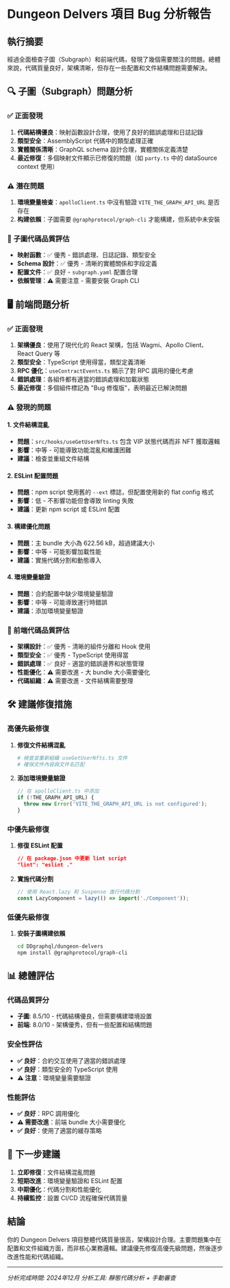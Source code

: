 # Dungeon Delvers 項目 Bug 分析報告

## 執行摘要
經過全面檢查子圖（Subgraph）和前端代碼，發現了幾個需要關注的問題。總體來說，代碼質量良好，架構清晰，但存在一些配置和文件結構問題需要解決。

## 🔍 子圖（Subgraph）問題分析

### ✅ 正面發現
1. **代碼結構優良**：映射函數設計合理，使用了良好的錯誤處理和日誌記錄
2. **類型安全**：AssemblyScript 代碼中的類型處理正確
3. **實體關係清晰**：GraphQL schema 設計合理，實體關係定義清楚
4. **最近修復**：多個映射文件顯示已修復的問題（如 `party.ts` 中的 dataSource context 使用）

### ⚠️ 潛在問題
1. **環境變量檢查**：`apolloClient.ts` 中沒有驗證 `VITE_THE_GRAPH_API_URL` 是否存在
2. **构建依賴**：子圖需要 `@graphprotocol/graph-cli` 才能構建，但系統中未安裝

### 🔧 子圖代碼品質評估
- **映射函數**：✅ 優秀 - 錯誤處理、日誌記錄、類型安全
- **Schema 設計**：✅ 優秀 - 清晰的實體關係和字段定義
- **配置文件**：✅ 良好 - `subgraph.yaml` 配置合理
- **依賴管理**：⚠️ 需要注意 - 需要安裝 Graph CLI

## 🖥️ 前端問題分析

### ✅ 正面發現
1. **架構優良**：使用了現代化的 React 架構，包括 Wagmi、Apollo Client、React Query 等
2. **類型安全**：TypeScript 使用得當，類型定義清晰
3. **RPC 優化**：`useContractEvents.ts` 顯示了對 RPC 調用的優化考慮
4. **錯誤處理**：各組件都有適當的錯誤處理和加載狀態
5. **最近修復**：多個組件標記為 "Bug 修復版"，表明最近已解決問題

### ⚠️ 發現的問題

#### 1. 文件結構混亂
- **問題**：`src/hooks/useGetUserNfts.ts` 包含 VIP 狀態代碼而非 NFT 獲取邏輯
- **影響**：中等 - 可能導致功能混亂和維護困難
- **建議**：檢查並重組文件結構

#### 2. ESLint 配置問題
- **問題**：npm script 使用舊的 `--ext` 標誌，但配置使用新的 flat config 格式
- **影響**：低 - 不影響功能但會導致 linting 失敗
- **建議**：更新 npm script 或 ESLint 配置

#### 3. 構建優化問題
- **問題**：主 bundle 大小為 622.56 kB，超過建議大小
- **影響**：中等 - 可能影響加載性能
- **建議**：實施代碼分割和動態導入

#### 4. 環境變量驗證
- **問題**：合約配置中缺少環境變量驗證
- **影響**：中等 - 可能導致運行時錯誤
- **建議**：添加環境變量驗證

### 🔧 前端代碼品質評估
- **架構設計**：✅ 優秀 - 清晰的組件分離和 Hook 使用
- **類型安全**：✅ 優秀 - TypeScript 使用得當
- **錯誤處理**：✅ 良好 - 適當的錯誤邊界和狀態管理
- **性能優化**：⚠️ 需要改進 - 大 bundle 大小需要優化
- **代碼組織**：⚠️ 需要改進 - 文件結構需要整理

## 🛠️ 建議修復措施

### 高優先級修復
1. **修復文件結構混亂**
   ```bash
   # 檢查並重新組織 useGetUserNfts.ts 文件
   # 確保文件內容與文件名匹配
   ```

2. **添加環境變量驗證**
   ```typescript
   // 在 apolloClient.ts 中添加
   if (!THE_GRAPH_API_URL) {
     throw new Error('VITE_THE_GRAPH_API_URL is not configured');
   }
   ```

### 中優先級修復
1. **修復 ESLint 配置**
   ```json
   // 在 package.json 中更新 lint script
   "lint": "eslint ."
   ```

2. **實施代碼分割**
   ```typescript
   // 使用 React.lazy 和 Suspense 進行代碼分割
   const LazyComponent = lazy(() => import('./Component'));
   ```

### 低優先級修復
1. **安裝子圖構建依賴**
   ```bash
   cd DDgraphql/dungeon-delvers
   npm install @graphprotocol/graph-cli
   ```

## 📊 總體評估

### 代碼品質評分
- **子圖**: 8.5/10 - 代碼結構優良，但需要構建環境設置
- **前端**: 8.0/10 - 架構優秀，但有一些配置和結構問題

### 安全性評估
- **✅ 良好**：合約交互使用了適當的錯誤處理
- **✅ 良好**：類型安全的 TypeScript 使用
- **⚠️ 注意**：環境變量需要驗證

### 性能評估
- **✅ 良好**：RPC 調用優化
- **⚠️ 需要改進**：前端 bundle 大小需要優化
- **✅ 良好**：使用了適當的緩存策略

## 🎯 下一步建議

1. **立即修復**：文件結構混亂問題
2. **短期改進**：環境變量驗證和 ESLint 配置
3. **中期優化**：代碼分割和性能優化
4. **持續監控**：設置 CI/CD 流程確保代碼質量

## 結論

你的 Dungeon Delvers 項目整體代碼質量很高，架構設計合理。主要問題集中在配置和文件組織方面，而非核心業務邏輯。建議優先修復高優先級問題，然後逐步改進性能和代碼組織。

---
*分析完成時間: 2024年12月*
*分析工具: 靜態代碼分析 + 手動審查*